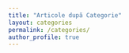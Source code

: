 ```yaml
---
title: "Articole după Categorie"
layout: categories
permalink: /categories/
author_profile: true
---
```

